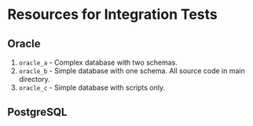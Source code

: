 # Resources for Integration Tests

## Oracle

1. `oracle_a` - Complex database with two schemas.
2. `oracle_b` - Simple database with one schema. All source code in main directory.
3. `oracle_c` - Simple database with scripts only.

## PostgreSQL

